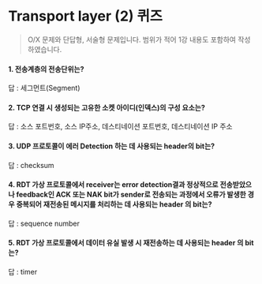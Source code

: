 # Transport layer (2) 퀴즈

> O/X 문제와 단답형, 서술형 문제입니다. 범위가 적어 1강 내용도 포함하여 작성하였습니다.

#### 1. 전송계층의 전송단위는?

답 : 세그먼트(Segment)

#### 2. TCP 연결 시 생성되는 고유한 소켓 아이디(인덱스)의 구성 요소는?

답 : 소스 포트번호, 소스 IP주소, 데스티네이션 포트번호, 데스티네이션 IP 주소

#### 3. UDP 프로토콜이 에러 Detection 하는 데 사용되는 header의 bit는?

답 : checksum

#### 4. RDT 가상 프로토콜에서 receiver는 error detection결과 정상적으로 전송받았으나 feedback인 ACK 또는 NAK bit가 sender로 전송되는 과정에서 오류가 발생한 경우 중복되어 재전송된 메시지를 처리하는 데 사용되는 header 의 bit는?

답 : sequence number

#### 5. RDT 가상 프로토콜에서 데이터 유실 발생 시 재전송하는 데 사용되는 header 의 bit는?
 
답 : timer
